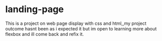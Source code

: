 # landing-page
This is a project on web page display with css and html,,my project outcome hasnt been as i expected it but im open to learning more about flexbox and ill come back and refix it.

